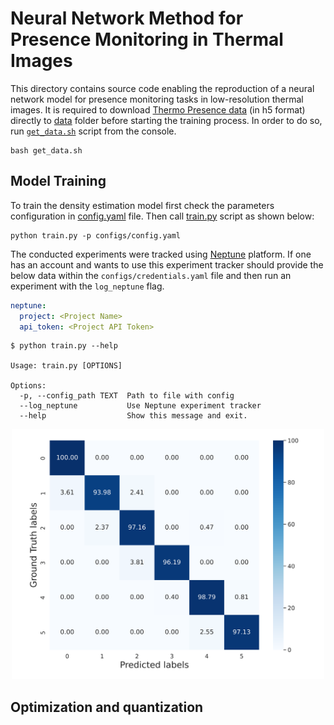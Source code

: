 # Neural Network Method for Presence Monitoring in Thermal Images

This directory contains source code enabling the reproduction of a neural network model for presence monitoring tasks in low-resolution thermal images. It is required to download [Thermo Presence data](https://github.com/PUTvision/thermo-presence/tree/master/dataset/hdfs) (in h5 format) directly to [data](./data) folder before starting the training process. In order to do so, run [`get_data.sh`](./get_data.sh) script from the console.

```console
bash get_data.sh
```

## Model Training

To train the density estimation model first check the parameters configuration in [config.yaml](./configs/config.yaml) file. Then call [train.py](./train.py) script as shown below:

```console
python train.py -p configs/config.yaml
```

The conducted experiments were tracked using [Neptune](https://neptune.ai/) platform. If one has an account and wants to use this experiment tracker should provide the below data within the `configs/credentials.yaml` file and then run an experiment with the `log_neptune` flag.

```yaml
neptune:
  project: <Project Name>
  api_token: <Project API Token>
```

```console
$ python train.py --help

Usage: train.py [OPTIONS]

Options:
  -p, --config_path TEXT  Path to file with config
  --log_neptune           Use Neptune experiment tracker
  --help                  Show this message and exit.
```

<p align="center">
  <img width='500px' src="../README/confusion_matrix.png" />
</p>

## Optimization and quantization

